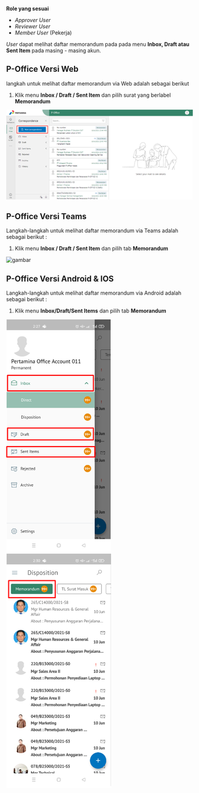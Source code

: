 **Role yang sesuai**

- *Approver User*
- *Reviewer User*
- *Member User* (Pekerja)

*User* dapat melihat daftar memorandum pada pada menu **Inbox, Draft atau Sent Item** pada masing - masing akun. 

## **P-Office Versi Web**

langkah untuk melihat daftar memorandum via Web adalah sebagai berikut

1. Klik menu **Inbox / Draft / Sent Item** dan pilih surat yang berlabel **Memorandum**

![gambar](Memorandum/MM_Web/02MM-1.png)

## **P-Office Versi Teams**

Langkah-langkah untuk melihat daftar memorandum via Teams adalah sebagai berikut :

1. Klik menu **Inbox / Draft / Sent Item** dan pilih tab **Memorandum**

![gambar](Memorandum/MM_Teams/MM01.png)

## **P-Office Versi Android & IOS**

Langkah-langkah untuk melihat daftar memorandum via Android adalah sebagai berikut :

1. Klik menu **Inbox/Draft/Sent Items** dan pilih tab **Memorandum**

![gambar](Memorandum/MM_Android/Daftarmemo/02MM-09.png) 
![gambar](Memorandum/MM_Android/Daftarmemo/02MM-10.png) 




